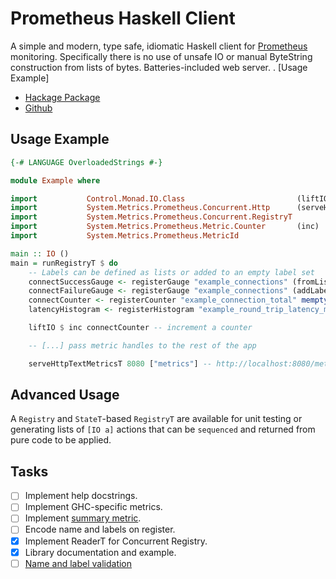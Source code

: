 # Prometheus Haskell Client

A simple and modern, type safe, idiomatic Haskell client for
[Prometheus](http://prometheus.io) monitoring. Specifically there is
no use of unsafe IO or manual ByteString construction from lists of
bytes. Batteries-included web server.  .  [Usage Example]

- [Hackage Package](https://hackage.haskell.org/package/prometheus)
- [Github](http://github.com/LukeHoersten/prometheus)

## Usage Example

```haskell
{-# LANGUAGE OverloadedStrings #-}

module Example where

import           Control.Monad.IO.Class                         (liftIO)
import           System.Metrics.Prometheus.Concurrent.Http      (serveHttpTextMetricsT)
import           System.Metrics.Prometheus.Concurrent.RegistryT
import           System.Metrics.Prometheus.Metric.Counter       (inc)
import           System.Metrics.Prometheus.MetricId

main :: IO ()
main = runRegistryT $ do
    -- Labels can be defined as lists or added to an empty label set
    connectSuccessGauge <- registerGauge "example_connections" (fromList [("login", "success")])
    connectFailureGauge <- registerGauge "example_connections" (addLabel "login" "failure" mempty)
    connectCounter <- registerCounter "example_connection_total" mempty
    latencyHistogram <- registerHistogram "example_round_trip_latency_ms" mempty [10, 20..100]

    liftIO $ inc connectCounter -- increment a counter

    -- [...] pass metric handles to the rest of the app

    serveHttpTextMetricsT 8080 ["metrics"] -- http://localhost:8080/metric server
```

## Advanced Usage

A `Registry` and `StateT`-based `RegistryT` are available for unit
testing or generating lists of `[IO a]` actions that can be
`sequenced` and returned from pure code to be applied.

## Tasks

- [ ] Implement help docstrings.
- [ ] Implement GHC-specific metrics.
- [ ] Implement [summary metric](https://github.com/prometheus/client_golang/blob/master/prometheus/summary.go).
- [ ] Encode name and labels on register.
- [x] Implement ReaderT for Concurrent Registry.
- [x] Library documentation and example.
- [ ] [Name and label validation](http://prometheus.io/docs/concepts/data_model/#metric-names-and-labels)
